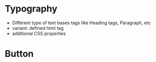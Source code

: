 # Typography

- Different type of text bases tags like Heading tags, Paragraph, etc
- variant: defined html tag
- additional CSS properties

# Button
